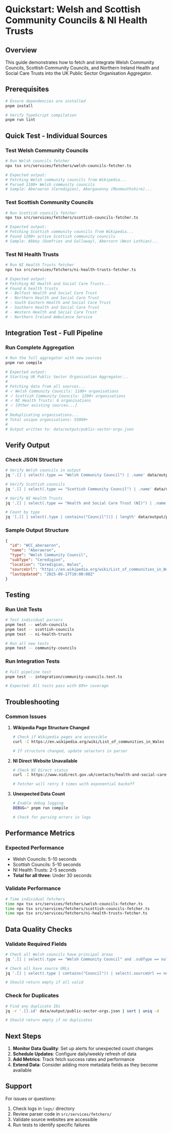 # Quickstart: Welsh and Scottish Community Councils & NI Health Trusts

## Overview
This guide demonstrates how to fetch and integrate Welsh Community Councils, Scottish Community Councils, and Northern Ireland Health and Social Care Trusts into the UK Public Sector Organisation Aggregator.

## Prerequisites
```bash
# Ensure dependencies are installed
pnpm install

# Verify TypeScript compilation
pnpm run lint
```

## Quick Test - Individual Sources

### Test Welsh Community Councils
```bash
# Run Welsh councils fetcher
npx tsx src/services/fetchers/welsh-councils-fetcher.ts

# Expected output:
# Fetching Welsh community councils from Wikipedia...
# Parsed 1100+ Welsh community councils
# Sample: Aberaeron (Ceredigion), Abergavenny (Monmouthshire)...
```

### Test Scottish Community Councils
```bash
# Run Scottish councils fetcher
npx tsx src/services/fetchers/scottish-councils-fetcher.ts

# Expected output:
# Fetching Scottish community councils from Wikipedia...
# Found 1200+ active Scottish community councils
# Sample: Abbey (Dumfries and Galloway), Abercorn (West Lothian)...
```

### Test NI Health Trusts
```bash
# Run NI Health Trusts fetcher
npx tsx src/services/fetchers/ni-health-trusts-fetcher.ts

# Expected output:
# Fetching NI Health and Social Care Trusts...
# Found 6 health trusts
# - Belfast Health and Social Care Trust
# - Northern Health and Social Care Trust
# - South Eastern Health and Social Care Trust
# - Southern Health and Social Care Trust
# - Western Health and Social Care Trust
# - Northern Ireland Ambulance Service
```

## Integration Test - Full Pipeline

### Run Complete Aggregation
```bash
# Run the full aggregator with new sources
pnpm run compile

# Expected output:
# Starting UK Public Sector Organisation Aggregator...
#
# Fetching data from all sources...
# ✓ Welsh Community Councils: 1100+ organisations
# ✓ Scottish Community Councils: 1200+ organisations
# ✓ NI Health Trusts: 6 organisations
# ✓ [Other existing sources...]
#
# Deduplicating organisations...
# Total unique organisations: 55000+
#
# Output written to: data/output/public-sector-orgs.json
```

## Verify Output

### Check JSON Structure
```bash
# Verify Welsh councils in output
jq '.[] | select(.type == "Welsh Community Council") | .name' data/output/public-sector-orgs.json | head -5

# Verify Scottish councils
jq '.[] | select(.type == "Scottish Community Council") | .name' data/output/public-sector-orgs.json | head -5

# Verify NI Health Trusts
jq '.[] | select(.type == "Health and Social Care Trust (NI)") | .name' data/output/public-sector-orgs.json

# Count by type
jq '[.[] | select(.type | contains("Council"))] | length' data/output/public-sector-orgs.json
```

### Sample Output Structure
```json
{
  "id": "WCC_aberaeron",
  "name": "Aberaeron",
  "type": "Welsh Community Council",
  "subType": "Ceredigion",
  "location": "Ceredigion, Wales",
  "sourceUrl": "https://en.wikipedia.org/wiki/List_of_communities_in_Wales",
  "lastUpdated": "2025-09-17T10:00:00Z"
}
```

## Testing

### Run Unit Tests
```bash
# Test individual parsers
pnpm test -- welsh-councils
pnpm test -- scottish-councils
pnpm test -- ni-health-trusts

# Run all new tests
pnpm test -- community-councils
```

### Run Integration Tests
```bash
# Full pipeline test
pnpm test -- integration/community-councils.test.ts

# Expected: All tests pass with 80%+ coverage
```

## Troubleshooting

### Common Issues

1. **Wikipedia Page Structure Changed**
   ```bash
   # Check if Wikipedia pages are accessible
   curl -I https://en.wikipedia.org/wiki/List_of_communities_in_Wales

   # If structure changed, update selectors in parser
   ```

2. **NI Direct Website Unavailable**
   ```bash
   # Check NI Direct status
   curl -I https://www.nidirect.gov.uk/contacts/health-and-social-care-trusts

   # Fetcher will retry 3 times with exponential backoff
   ```

3. **Unexpected Data Count**
   ```bash
   # Enable debug logging
   DEBUG=* pnpm run compile

   # Check for parsing errors in logs
   ```

## Performance Metrics

### Expected Performance
- Welsh Councils: 5-10 seconds
- Scottish Councils: 5-10 seconds
- NI Health Trusts: 2-5 seconds
- **Total for all three**: Under 30 seconds

### Validate Performance
```bash
# Time individual fetchers
time npx tsx src/services/fetchers/welsh-councils-fetcher.ts
time npx tsx src/services/fetchers/scottish-councils-fetcher.ts
time npx tsx src/services/fetchers/ni-health-trusts-fetcher.ts
```

## Data Quality Checks

### Validate Required Fields
```bash
# Check all Welsh councils have principal areas
jq '.[] | select(.type == "Welsh Community Council" and .subType == null) | .name' data/output/public-sector-orgs.json

# Check all have source URLs
jq '.[] | select(.type | contains("Council")) | select(.sourceUrl == null) | .name' data/output/public-sector-orgs.json

# Should return empty if all valid
```

### Check for Duplicates
```bash
# Find any duplicate IDs
jq -r '.[].id' data/output/public-sector-orgs.json | sort | uniq -d

# Should return empty if no duplicates
```

## Next Steps

1. **Monitor Data Quality**: Set up alerts for unexpected count changes
2. **Schedule Updates**: Configure daily/weekly refresh of data
3. **Add Metrics**: Track fetch success rates and performance
4. **Extend Data**: Consider adding more metadata fields as they become available

## Support

For issues or questions:
1. Check logs in `logs/` directory
2. Review parser code in `src/services/fetchers/`
3. Validate source websites are accessible
4. Run tests to identify specific failures